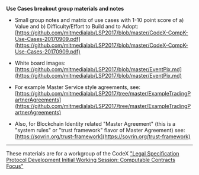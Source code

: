 **Use Cases breakout group materials and notes**

* Small group notes and matrix of use cases with 1-10 point score of a) Value and b) Difficulty/Effort to Build and to Adopt: [https://github.com/mitmedialab/LSP2017/blob/master/CodeX-CompK-Use-Cases-20170909.pdf](https://github.com/mitmedialab/LSP2017/blob/master/CodeX-CompK-Use-Cases-20170909.pdf)

* White board images: [https://github.com/mitmedialab/LSP2017/blob/master/EventPix.md](https://github.com/mitmedialab/LSP2017/blob/master/EventPix.md)

* For example Master Service style agreements, see: [https://github.com/mitmedialab/LSP2017/tree/master/ExampleTradingPartnerAgreements](https://github.com/mitmedialab/LSP2017/tree/master/ExampleTradingPartnerAgreements)

* Also, for Blockchain Identity related "Master Agreement" (this is a "system rules" or "trust framework" flavor of Master Agreement) see: [https://sovrin.org/trust-framework](https://sovrin.org/trust-framework)

---------

These materials are for a workgroup of the CodeX ["Legal Specification Protocol Development 
Initial Working Session: Computable Contracts Focus"](https://conferences.law.stanford.edu/compkworking201709)
